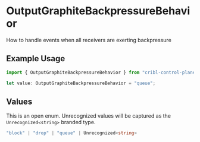 # OutputGraphiteBackpressureBehavior

How to handle events when all receivers are exerting backpressure

## Example Usage

```typescript
import { OutputGraphiteBackpressureBehavior } from "cribl-control-plane/models/operations";

let value: OutputGraphiteBackpressureBehavior = "queue";
```

## Values

This is an open enum. Unrecognized values will be captured as the `Unrecognized<string>` branded type.

```typescript
"block" | "drop" | "queue" | Unrecognized<string>
```